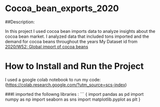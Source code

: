# Cocoa_bean_exports_2020


##Description: 

In this project I used cocoa bean imports data to analyze insights about the cocoa bean market. I analyzed data that included tons imported and the demand for cocoa beans throughout the years 
My Dataset id from [2020/W52: Global import of cocoa beans](https://data.world/makeovermonday/2020w52)

# How to Install and Run the Project
I used a google colab notebook to run my code: (https://colab.research.google.com/?utm_source=scs-index)

###I imported the followng libraries : 
	```
{
import pandas as pd
import numpy as np
import seaborn as sns 
import matplotlib.pyplot as plt
}
```

